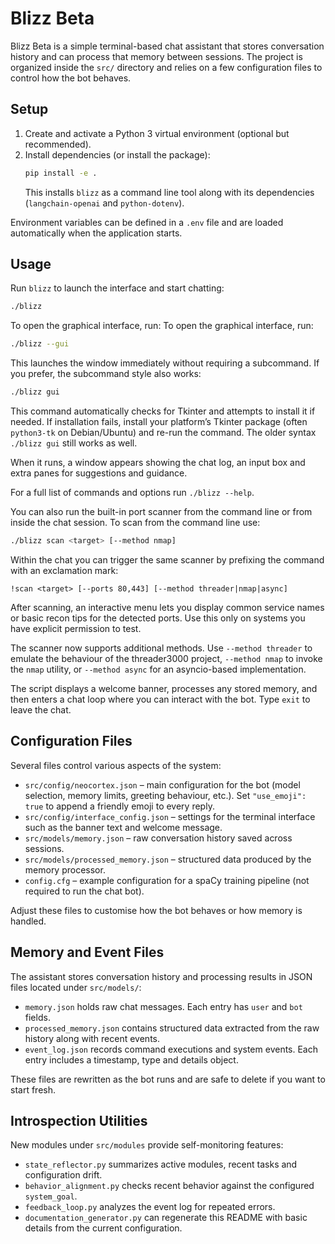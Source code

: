 # Blizz Beta

Blizz Beta is a simple terminal-based chat assistant that stores conversation history and can process that memory between sessions. The project is organized inside the `src/` directory and relies on a few configuration files to control how the bot behaves.

## Setup

1. Create and activate a Python 3 virtual environment (optional but recommended).
2. Install dependencies (or install the package):
   ```bash
   pip install -e .
   ```
   This installs `blizz` as a command line tool along with its
   dependencies (`langchain-openai` and `python-dotenv`).

Environment variables can be defined in a `.env` file and are loaded automatically when the application starts.

## Usage

Run `blizz` to launch the interface and start chatting:

```bash
./blizz
```

To open the graphical interface, run:
To open the graphical interface, run:

```bash
./blizz --gui
```

This launches the window immediately without requiring a subcommand. If you prefer, the subcommand style also works:

```bash
./blizz gui
```

This command automatically checks for Tkinter and attempts to install it if needed. If installation fails, install your platform’s Tkinter package (often `python3-tk` on Debian/Ubuntu) and re-run the command. The older syntax `./blizz gui` still works as well.


When it runs, a window appears showing the chat log, an input box and extra
panes for suggestions and guidance.

For a full list of commands and options run `./blizz --help`.

You can also run the built-in port scanner from the command line or from inside
the chat session. To scan from the command line use:

```bash
./blizz scan <target> [--method nmap]
```

Within the chat you can trigger the same scanner by prefixing the command with
an exclamation mark:

```text
!scan <target> [--ports 80,443] [--method threader|nmap|async]
```

After scanning, an interactive menu lets you display common service names or
basic recon tips for the detected ports. Use this only on systems you have
explicit permission to test.

The scanner now supports additional methods. Use `--method threader` to
emulate the behaviour of the threader3000 project, `--method nmap` to invoke
the `nmap` utility, or `--method async` for an asyncio-based implementation.

The script displays a welcome banner, processes any stored memory, and then enters a chat loop where you can interact with the bot. Type `exit` to leave the chat.

## Configuration Files

Several files control various aspects of the system:

- `src/config/neocortex.json` – main configuration for the bot (model selection, memory limits, greeting behaviour, etc.). Set `"use_emoji": true` to append a friendly emoji to every reply.
- `src/config/interface_config.json` – settings for the terminal interface such as the banner text and welcome message.
- `src/models/memory.json` – raw conversation history saved across sessions.
- `src/models/processed_memory.json` – structured data produced by the memory processor.
- `config.cfg` – example configuration for a spaCy training pipeline (not required to run the chat bot).

Adjust these files to customise how the bot behaves or how memory is handled.

## Memory and Event Files

The assistant stores conversation history and processing results in JSON files
located under `src/models/`:

- `memory.json` holds raw chat messages. Each entry has `user` and `bot`
  fields.
- `processed_memory.json` contains structured data extracted from the raw
  history along with recent events.
- `event_log.json` records command executions and system events. Each entry
  includes a timestamp, type and details object.

These files are rewritten as the bot runs and are safe to delete if you want to
start fresh.

## Introspection Utilities

New modules under `src/modules` provide self-monitoring features:

- `state_reflector.py` summarizes active modules, recent tasks and configuration drift.
- `behavior_alignment.py` checks recent behavior against the configured `system_goal`.
- `feedback_loop.py` analyzes the event log for repeated errors.
- `documentation_generator.py` can regenerate this README with basic details from the current configuration.

